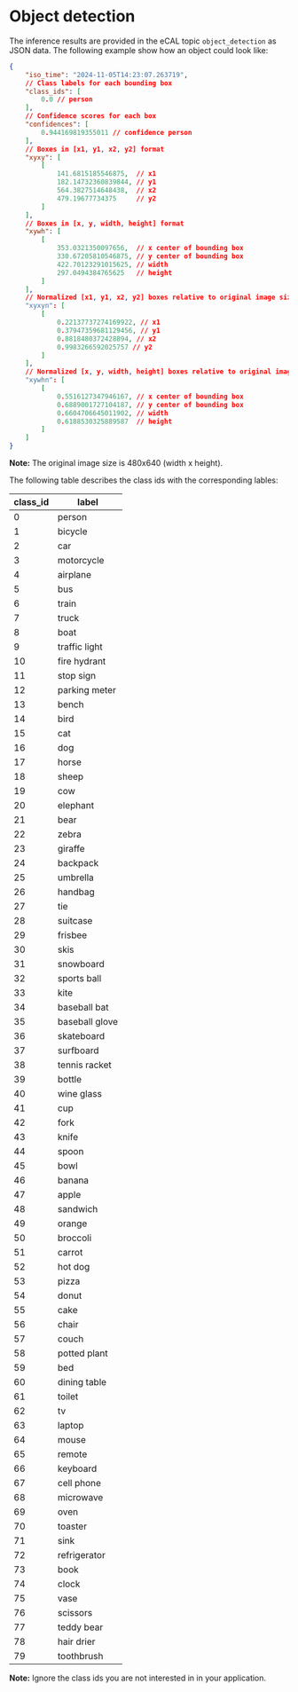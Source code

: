 # Object detection 

The inference results are provided in the eCAL topic `object_detection` as JSON data. The following example show how an object could look like:

```json
{
    "iso_time": "2024-11-05T14:23:07.263719",
    // Class labels for each bounding box
    "class_ids": [
        0.0 // person
    ],
    // Confidence scores for each box
    "confidences": [
        0.944169819355011 // confidence person
    ],
    // Boxes in [x1, y1, x2, y2] format
    "xyxy": [
        [
            141.6815185546875,  // x1
            182.14732360839844, // y1
            564.3827514648438,  // x2
            479.19677734375     // y2
        ]
    ],
    // Boxes in [x, y, width, height] format
    "xywh": [
        [
            353.0321350097656,  // x center of bounding box
            330.67205810546875, // y center of bounding box
            422.70123291015625, // width
            297.0494384765625   // height
        ]
    ],
    // Normalized [x1, y1, x2, y2] boxes relative to original image size (height: 480, width: 640)
    "xyxyn": [
        [
            0.22137737274169922, // x1
            0.37947359681129456, // y1
            0.8818480372428894, // x2
            0.9983266592025757 // y2
        ]
    ],
    // Normalized [x, y, width, height] boxes relative to original image size (height: 480, width: 640)
    "xywhn": [
        [
            0.5516127347946167, // x center of bounding box
            0.6889001727104187, // y center of bounding box
            0.6604706645011902, // width
            0.6188530325889587  // height
        ]
    ]
}
```

**Note:** The original image size is 480x640 (width x height).

The following table describes the class ids with the corresponding lables:

| class_id | label          |
|----------|----------------|
| 0        | person         |
| 1        | bicycle        |
| 2        | car            |
| 3        | motorcycle     |
| 4        | airplane       |
| 5        | bus            |
| 6        | train          |
| 7        | truck          |
| 8        | boat           |
| 9        | traffic light  |
| 10       | fire hydrant   |
| 11       | stop sign      |
| 12       | parking meter  |
| 13       | bench          |
| 14       | bird           |
| 15       | cat            |
| 16       | dog            |
| 17       | horse          |
| 18       | sheep          |
| 19       | cow            |
| 20       | elephant       |
| 21       | bear           |
| 22       | zebra          |
| 23       | giraffe        |
| 24       | backpack       |
| 25       | umbrella       |
| 26       | handbag        |
| 27       | tie            |
| 28       | suitcase       |
| 29       | frisbee        |
| 30       | skis           |
| 31       | snowboard      |
| 32       | sports ball    |
| 33       | kite           |
| 34       | baseball bat   |
| 35       | baseball glove |
| 36       | skateboard     |
| 37       | surfboard      |
| 38       | tennis racket  |
| 39       | bottle         |
| 40       | wine glass     |
| 41       | cup            |
| 42       | fork           |
| 43       | knife          |
| 44       | spoon          |
| 45       | bowl           |
| 46       | banana         |
| 47       | apple          |
| 48       | sandwich       |
| 49       | orange         |
| 50       | broccoli       |
| 51       | carrot         |
| 52       | hot dog        |
| 53       | pizza          |
| 54       | donut          |
| 55       | cake           |
| 56       | chair          |
| 57       | couch          |
| 58       | potted plant   |
| 59       | bed            |
| 60       | dining table   |
| 61       | toilet         |
| 62       | tv             |
| 63       | laptop         |
| 64       | mouse          |
| 65       | remote         |
| 66       | keyboard       |
| 67       | cell phone     |
| 68       | microwave      |
| 69       | oven           |
| 70       | toaster        |
| 71       | sink           |
| 72       | refrigerator   |
| 73       | book           |
| 74       | clock          |
| 75       | vase           |
| 76       | scissors       |
| 77       | teddy bear     |
| 78       | hair drier     |
| 79       | toothbrush     |

**Note:** Ignore the class ids you are not interested in in your application.